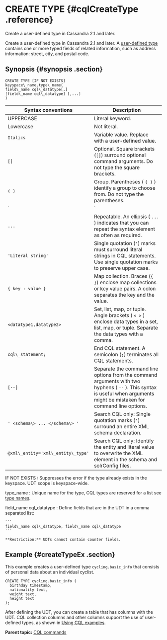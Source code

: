 # CREATE TYPE {#cqlCreateType .reference}

Create a user-defined type in Cassandra 2.1 and later.

Create a user-defined type in Cassandra 2.1 and later. A [user-defined type](cqlRefUDType.md) contains one or more typed fields of related information, such as address information: street, city, and postal code.

## Synopsis {#synopsis .section}

```
CREATE TYPE [IF NOT EXISTS] 
keyspace\_name.type\_name(
field\_name cql\_datatype[,] 
[field\_name cql\_datatype] [,...]
)
```

|Syntax conventions|Description|
|------------------|-----------|
|UPPERCASE|Literal keyword.|
|Lowercase|Not literal.|
|`Italics`|Variable value. Replace with a user-defined value.|
|`[]`|Optional. Square brackets \(`[]`\) surround optional command arguments. Do not type the square brackets.|
|`( )`|Group. Parentheses \( `( )` \) identify a group to choose from. Do not type the parentheses.|
|`|`|Or. A vertical bar \(`|`\) separates alternative elements. Type any one of the elements. Do not type the vertical bar.|
|`...`|Repeatable. An ellipsis \( `...` \) indicates that you can repeat the syntax element as often as required.|
|`'Literal string'`|Single quotation \(`'`\) marks must surround literal strings in CQL statements. Use single quotation marks to preserve upper case.|
|`{ key : value }`|Map collection. Braces \(`{ }`\) enclose map collections or key value pairs. A colon separates the key and the value.|
|`<datatype1,datatype2>`|Set, list, map, or tuple. Angle brackets \( `< >` \) enclose data types in a set, list, map, or tuple. Separate the data types with a comma.|
|`cql\_statement;`|End CQL statement. A semicolon \(`;`\) terminates all CQL statements.|
|`[--]`|Separate the command line options from the command arguments with two hyphens \( `--` \). This syntax is useful when arguments might be mistaken for command line options.|
|`' <schema\> ... </schema\> '`|Search CQL only: Single quotation marks \(`'`\) surround an entire XML schema declaration.|
|`@xml\_entity='xml\_entity\_type'`|Search CQL only: Identify the entity and literal value to overwrite the XML element in the schema and solrConfig files.|

 IF NOT EXISTS
 :   Suppresses the error if the type already exists in the keyspace. UDT scope is keyspace-wide.

  type\_name
 :   Unique name for the type, CQL types are reserved for a list see [type names](cql_data_types_c.md).

  field\_name cql\_datatype
 :   Define fields that are in the UDT in a comma separated list:

    ```
    field\_name cql\_datatype, field\_name cql\_datatype
    ```

    **Restriction:** UDTs cannot contain counter fields.

 ## Example {#createTypeEx .section}

This example creates a user-defined type `cycling.basic_info` that consists of personal data about an individual cyclist.

```screen
CREATE TYPE cycling.basic_info (
  birthday timestamp,
  nationality text,
  weight text,
  height text
);
```

After defining the UDT, you can create a table that has columns with the UDT. CQL collection columns and other columns support the use of user-defined types, as shown in [Using CQL examples](../cql_using/useInsertUDT.md).

**Parent topic:** [CQL commands](../../cql/cql_reference/cqlCommandsTOC.md)

